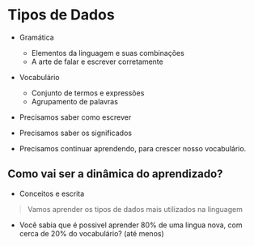 # Tipos de Dados 

* Gramática 
  * Elementos da linguagem e suas combinações 
  * A arte de falar e escrever corretamente

* Vocabulário
  * Conjunto de termos e expressões
  * Agrupamento de palavras

* Precisamos saber como escrever
* Precisamos saber os significados
* Precisamos continuar aprendendo, para crescer nosso vocabulário.

## Como vai ser a dinâmica do aprendizado?

* Conceitos e escrita

> Vamos aprender os tipos de dados mais utilizados na linguagem
  * Você sabia que é possivel aprender 80% de uma lingua nova, com cerca de 20% do vocabulário? (até menos)